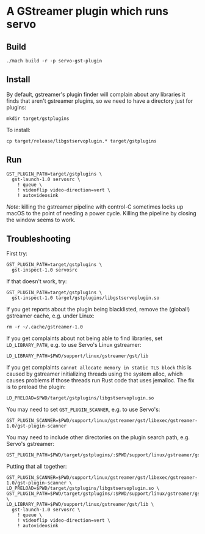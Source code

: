 # A GStreamer plugin which runs servo

## Build

```
./mach build -r -p servo-gst-plugin
```

## Install

By default, gstreamer's plugin finder will complain about any libraries it finds that aren't
gstreamer plugins, so we need to have a directory just for plugins:
```
mkdir target/gstplugins
```

To install:
```
cp target/release/libgstservoplugin.* target/gstplugins
```
## Run

```
GST_PLUGIN_PATH=target/gstplugins \
  gst-launch-1.0 servosrc \
    ! queue \
    ! videoflip video-direction=vert \
    ! autovideosink
```

*Note*: killing the gstreamer pipeline with control-C sometimes locks up macOS to the point
of needing a power cycle. Killing the pipeline by closing the window seems to work.

## Troubleshooting

First try:
```
GST_PLUGIN_PATH=target/gstplugins \
  gst-inspect-1.0 servosrc
```

If that doesn't work, try:
```
GST_PLUGIN_PATH=target/gstplugins \
  gst-inspect-1.0 target/gstplugins/libgstservoplugin.so
```

If you get reports about the plugin being blacklisted, remove the (global!) gstreamer cache, e.g. under Linux:
```
rm -r ~/.cache/gstreamer-1.0
```

If you get complaints about not being able to find libraries, set `LD_LIBRARY_PATH`, e.g. to use Servo's Linux gstreamer:
```
LD_LIBRARY_PATH=$PWD/support/linux/gstreamer/gst/lib
```

If you get complaints `cannot allocate memory in static TLS block` this is caused by gstreamer initializing threads using
the system alloc, which causes problems if those threads run Rust code that uses jemalloc. The fix is to preload the plugin:
```
LD_PRELOAD=$PWD/target/gstplugins/libgstservoplugin.so
```

You may need to set `GST_PLUGIN_SCANNER`, e.g. to use Servo's:
```
GST_PLUGIN_SCANNER=$PWD/support/linux/gstreamer/gst/libexec/gstreamer-1.0/gst-plugin-scanner
```

You may need to include other directories on the plugin search path, e.g. Servo's gstreamer:
```
GST_PLUGIN_PATH=$PWD/target/gstplugins/:$PWD/support/linux/gstreamer/gst/lib
```

Putting that all together:
```
GST_PLUGIN_SCANNER=$PWD/support/linux/gstreamer/gst/libexec/gstreamer-1.0/gst-plugin-scanner \
LD_PRELOAD=$PWD/target/gstplugins/libgstservoplugin.so \
GST_PLUGIN_PATH=$PWD/target/gstplugins/:$PWD/support/linux/gstreamer/gst/lib \
LD_LIBRARY_PATH=$PWD/support/linux/gstreamer/gst/lib \
  gst-launch-1.0 servosrc \
    ! queue \
    ! videoflip video-direction=vert \
    ! autovideosink
```